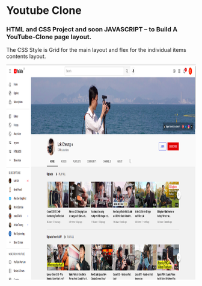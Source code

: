 # Youtube Clone

### HTML and CSS Project and soon JAVASCRIPT – to Build A YouTube-Clone page layout.

The CSS Style is Grid for the main layout and flex for the individual items contents layout.

<img src="./images/youtube-channel.png"  width="1838" height="570"/>



